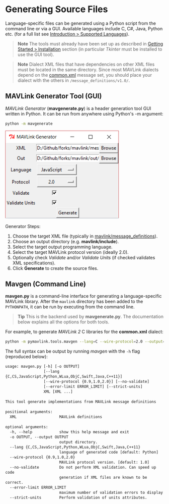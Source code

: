 # Generating Source Files

Language-specific files can be generated using a Python script from the command line or via a GUI. 
Available languages include C, C#, Java, Python etc. (for a full list see [Introduction > Supported Languages](../README.md#supported_languages)).

> **Note** The tools must already have been set up as described in [Getting Started > Installation](../getting_started/README.md#install) section (in particular *Tkinter* must be installed to use the GUI tool).

<span></span>
> **Note** Dialect XML files that have dependencies on other XML files must be located in the same directory. Since most MAVLink dialects depend on the [common.xml](../messages/common.md) message set, you should place your dialect with the others in `/message_definitions/v1.0/`.


## MAVLink Generator Tool (GUI)

*MAVLink Generator* (**mavgenerate.py**) is a header generation tool GUI written in Python. It can be run from anywhere using Python's -m argument:

```sh
python -m mavgenerate
```

![MAVLink Generator UI](../../assets/mavgen/mavlink_generator.png)

Generator Steps:
1. Choose the target XML file (typically in [mavlink/message_definitions](https://github.com/mavlink/mavlink/tree/master/message_definitions)).
1. Choose an output directory (e.g. **mavlink/include**).
1. Select the target output programming language.
1. Select the target MAVLink protocol version (ideally 2.0).
1. Optionally check *Validate* and/or  *Validate Units* (if checked validates XML specifications).
1. Click **Generate** to create the source files.


## Mavgen (Command Line)

**mavgen.py** is a command-line interface for generating a language-specific MAVLink library. 
After the `mavlink` directory has been added to the `PYTHONPATH`, it can be run by executing from the command line. 

> **Tip** This is the backend used by **mavgenerate.py**. The documentation below explains all the options for both tools. 

For example, to generate *MAVLink 2* C libraries for the **common.xml** dialect:
```sh
python -m pymavlink.tools.mavgen --lang=C --wire-protocol=2.0 --output=generated/include/mavlink/v2.0 message_definitions/v1.0/common.xml
```

The full syntax can be output by running *mavgen* with the `-h` flag (reproduced below):
```
usage: mavgen.py [-h] [-o OUTPUT]
                 [--lang {C,CS,JavaScript,Python,WLua,ObjC,Swift,Java,C++11}]
                 [--wire-protocol {0.9,1.0,2.0}] [--no-validate]
                 [--error-limit ERROR_LIMIT] [--strict-units]
                 XML [XML ...]

This tool generate implementations from MAVLink message definitions

positional arguments:
  XML                   MAVLink definitions

optional arguments:
  -h, --help            show this help message and exit
  -o OUTPUT, --output OUTPUT
                        output directory.
  --lang {C,CS,JavaScript,Python,WLua,ObjC,Swift,Java,C++11}
                        language of generated code [default: Python]
  --wire-protocol {0.9,1.0,2.0}
                        MAVLink protocol version. [default: 1.0]
  --no-validate         Do not perform XML validation. Can speed up code
                        generation if XML files are known to be correct.
  --error-limit ERROR_LIMIT
                        maximum number of validation errors to display
  --strict-units        Perform validation of units attributes.
```
